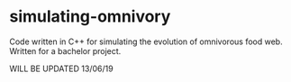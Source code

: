 # simulating-omnivory
Code written in C++ for simulating the evolution of omnivorous food web. Written for a bachelor project.

WILL BE UPDATED 13/06/19
